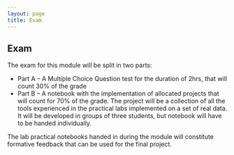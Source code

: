 ```yaml
---
layout: page
title: Exam
---
```


## Exam

The exam for this module will be split in two parts: 

* Part A – A Multiple Choice Question test for the duration of 2hrs, that will count 30% of the grade
* Part B – A notebook with the implementation of allocated projects that will count for 70% of the grade. The project will be a collection of all the tools experienced in the practical labs implemented on a set of real data. It will be developed in groups of three students, but notebook will have to be handed individually. 

The lab practical notebooks handed in during the module will constitute formative feedback that can be used for the final project. 
